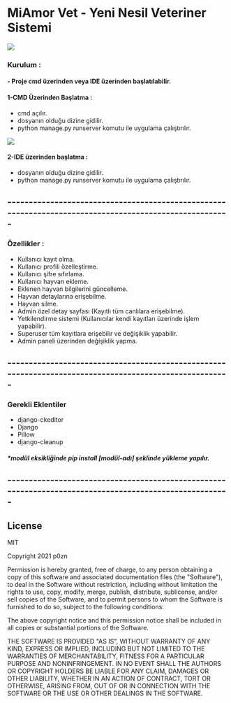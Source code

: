 # MiAmor Vet - Yeni Nesil Veteriner Sistemi
![](https://www.linkpicture.com/q/miamor-logo.png)



### Kurulum :
#### - Proje cmd üzerinden veya IDE üzerinden başlatılabilir.  
#### 1-CMD Üzerinden Başlatma :  
- cmd açılır.
- dosyanın olduğu dizine gidilir.
- python manage.py runserver komutu ile uygulama çalıştırılır.

![](https://www.linkpicture.com/q/cmd.png)

#### 2-IDE üzerinden başlatma :
- dosyanın olduğu dizine gidilir.
- python manage.py runserver komutu ile uygulama çalıştırılır.

## -------------------------------------------------------------------------------------------------------


### Özellikler : 

- Kullanıcı kayıt olma.
- Kullanıcı profili özelleştirme.
- Kullanıcı şifre sıfırlama.
- Kullanıcı hayvan ekleme.
- Eklenen hayvan bilgilerini güncelleme.
- Hayvan detaylarına erişebilme. 
- Hayvan silme.
- Admin özel detay sayfası (Kayıtlı tüm canlılara erişebilme).
- Yetkilendirme sistemi (Kullanıcılar kendi kayıtları üzerinde işlem yapabilir).
- Superuser tüm kayıtlara erişebilir ve değişiklik yapabilir.
- Admin paneli üzerinden değişiklik yapma.

## -------------------------------------------------------------------------------------------------------

### Gerekli Eklentiler
- django-ckeditor
- Django
- Pillow
- django-cleanup

##### *modül eksikliğinde pip install [modül-adı] şeklinde yükleme yapılır.

## -------------------------------------------------------------------------------------------------------

## License


MIT

Copyright 2021 p0zn

Permission is hereby granted, free of charge, to any person obtaining a copy of this software and associated documentation files (the "Software"), to deal in the Software without restriction, including without limitation the rights to use, copy, modify, merge, publish, distribute, sublicense, and/or sell copies of the Software, and to permit persons to whom the Software is furnished to do so, subject to the following conditions:

The above copyright notice and this permission notice shall be included in all copies or substantial portions of the Software.

THE SOFTWARE IS PROVIDED "AS IS", WITHOUT WARRANTY OF ANY KIND, EXPRESS OR IMPLIED, INCLUDING BUT NOT LIMITED TO THE WARRANTIES OF MERCHANTABILITY, FITNESS FOR A PARTICULAR PURPOSE AND NONINFRINGEMENT. IN NO EVENT SHALL THE AUTHORS OR COPYRIGHT HOLDERS BE LIABLE FOR ANY CLAIM, DAMAGES OR OTHER LIABILITY, WHETHER IN AN ACTION OF CONTRACT, TORT OR OTHERWISE, ARISING FROM, OUT OF OR IN CONNECTION WITH THE SOFTWARE OR THE USE OR OTHER DEALINGS IN THE SOFTWARE.


